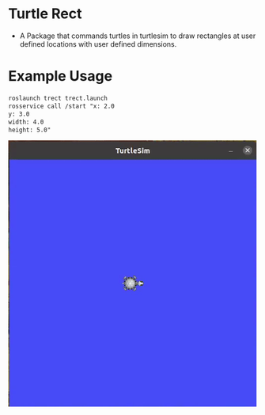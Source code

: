# Turtle Rect
* A Package that commands turtles in turtlesim to draw rectangles at user defined locations with user defined dimensions.

# Example Usage
```
roslaunch trect trect.launch
rosservice call /start "x: 2.0                               
y: 3.0
width: 4.0
height: 5.0" 
```
![Demonstration](gif/trect.gif)